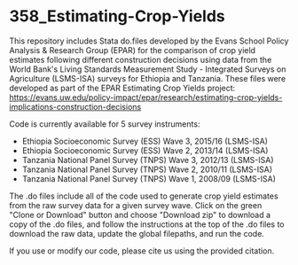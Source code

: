 # 358_Estimating-Crop-Yields

This repository includes Stata do.files developed by the Evans School Policy Analysis & Research Group (EPAR) for the comparison of crop yield estimates following different construction decisions using data from the World Bank's Living Standards Measurement Study - Integrated Surveys on Agriculture (LSMS-ISA) surveys for Ethiopia and Tanzania. These files were developed as part of the EPAR Estimating Crop Yields project: https://evans.uw.edu/policy-impact/epar/research/estimating-crop-yields-implications-construction-decisions

Code is currently available for 5 survey instruments:
 * Ethiopia Socioeconomic Survey (ESS) Wave 3, 2015/16 (LSMS-ISA)
 * Ethiopia Socioeconomic Survey (ESS) Wave 2, 2013/14 (LSMS-ISA)
 * Tanzania National Panel Survey (TNPS) Wave 3, 2012/13 (LSMS-ISA)
 * Tanzania National Panel Survey (TNPS) Wave 2, 2010/11 (LSMS-ISA)
 * Tanzania National Panel Survey (TNPS) Wave 1, 2008/09 (LSMS-ISA)

The .do files include all of the code used to generate crop yield estimates from the raw survey data for a given survey wave. Click on the green "Clone or Download" button and choose "Download zip" to download a copy of the .do files, and follow the instructions at the top of the .do files to download the raw data, update the global filepaths, and run the code. 

If you use or modify our code, please cite us using the provided citation.
